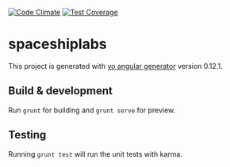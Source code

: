 [![Code Climate](https://codeclimate.com/github/spaceship-labs/spaceshiplabs/badges/gpa.svg)](https://codeclimate.com/github/spaceship-labs/spaceshiplabs)
[![Test Coverage](https://codeclimate.com/github/spaceship-labs/spaceshiplabs/badges/coverage.svg)](https://codeclimate.com/github/spaceship-labs/spaceshiplabs/coverage)

# spaceshiplabs

This project is generated with [yo angular generator](https://github.com/yeoman/generator-angular)
version 0.12.1.

## Build & development

Run `grunt` for building and `grunt serve` for preview.

## Testing

Running `grunt test` will run the unit tests with karma.
